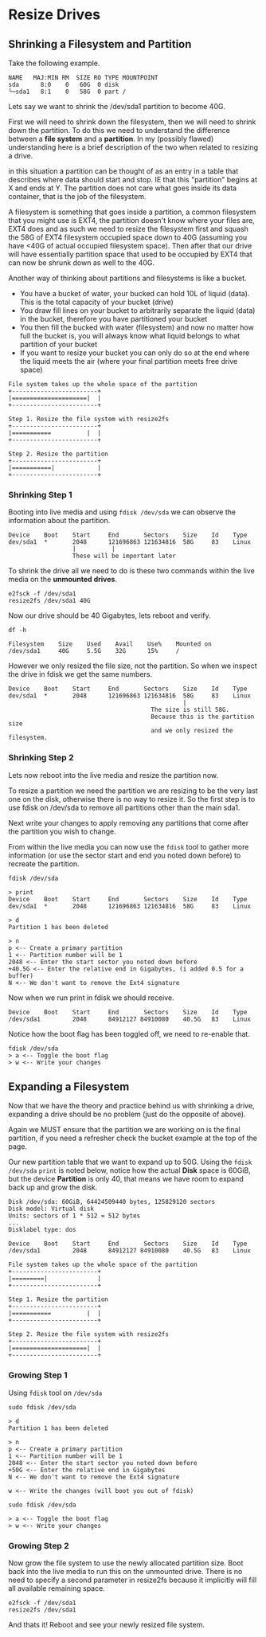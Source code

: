 # Resize Drives

## Shrinking a Filesystem and Partition

Take the following example.

```output
NAME   MAJ:MIN RM  SIZE RO TYPE MOUNTPOINT
sda      8:0    0   60G  0 disk
└─sda1   8:1    0   58G  0 part /
```

Lets say we want to shrink the /dev/sda1 partition to become 40G.

First we will need to shrink down the filesystem, then we will need to shrink down the partition. To do this we need to understand the difference between a **file system** and a **partition**. In my (possibly flawed) understanding here is a brief description of the two when related to resizing a drive.

in this situation a partition can be thought of as an entry in a table that describes where data should start and stop. IE that this "partition" begins at X and ends at Y. The partition does not care what goes inside its data container, that is the job of the filesystem.

A filesystem is something that goes inside a partition, a common filesystem that you might use is EXT4, the partition doesn't know where your files are, EXT4 does and as such we need to resize the filesystem first and squash the 58G of EXT4 filesystem occupied space down to 40G (assuming you have <40G of actual occupied filesystem space). Then after that our drive will have essentially partition space that used to be occupied by EXT4 that can now be shrunk down as well to the 40G.

Another way of thinking about partitions and filesystems is like a bucket.

* You have a bucket of water, your bucked can hold 10L of liquid (data). This is the total capacity of your bucket (drive)
* You draw fill lines on your bucket to arbitrarily separate the liquid (data) in the bucket, therefore you have partitioned your bucket
* You then fill the bucked with water (filesystem) and now no matter how full the bucket is, you will always know what liquid belongs to what partition of your bucket
* If you want to resize your bucket you can only do so at the end where the liquid meets the air (where your final partition meets free drive space)

```output
File system takes up the whole space of the partition
+------------------------+
|=====================|  |
+------------------------+

Step 1. Resize the file system with resize2fs
+------------------------+
|===========          |  |
+------------------------+

Step 2. Resize the partition
+------------------------+
|===========|            |
+------------------------+
```

### Shrinking Step 1

Booting into live media and using `fdisk /dev/sda` we can observe the information about the partition.

```output
Device    Boot    Start     End       Sectors    Size    Id    Type
dev/sda1  *       2048      121696863 121634816  58G     83    Linux
                  |          |
                  These will be important later
```

To shrink the drive all we need to do is these two commands within the live media on the **unmounted drives**.

```none
e2fsck -f /dev/sda1
resize2fs /dev/sda1 40G
```

Now our drive should be 40 Gigabytes, lets reboot and verify.

```none
df -h
```

```output
Filesystem    Size    Used    Avail    Use%    Mounted on
/dev/sda1     40G     5.5G    32G      15%     /
```

However we only resized the file size, not the partition. So when we inspect the drive in fdisk we get the same numbers.

```output
Device    Boot    Start     End       Sectors    Size    Id    Type
dev/sda1  *       2048      121696863 121634816  58G     83    Linux
                                                 |
                                        The size is still 58G.
                                        Because this is the partition size
                                        and we only resized the filesystem.
```

### Shrinking Step 2

Lets now reboot into the live media and resize the partition now.

To resize a partition we need the partition we are resizing to be the very last one on the disk, otherwise there is no way to resize it. So the first step is to use fdisk on /dev/sda to remove all partitions other than the main sda1.

Next write your changes to apply removing any partitions that come after the partition you wish to change.

From within the live media you can now use the `fdisk` tool to gather more information (or use the sector start and end you noted down before) to recreate the partition.

```none
fdisk /dev/sda

> print
Device    Boot    Start     End       Sectors    Size    Id    Type
dev/sda1  *       2048      121696863 121634816  58G     83    Linux

> d
Partition 1 has been deleted

> n
p <-- Create a primary partition
1 <-- Partition number will be 1
2048 <-- Enter the start sector you noted down before
+40.5G <-- Enter the relative end in Gigabytes, (i added 0.5 for a buffer)
N <-- We don't want to remove the Ext4 signature
```

Now when we run print in fdisk we should receive.

```none
Device    Boot    Start     End       Sectors    Size    Id    Type
/dev/sda1         2048      84912127 84910080    40.5G   83    Linux
```

Notice how the boot flag has been toggled off, we need to re-enable that.

```none
fdisk /dev/sda
> a <-- Toggle the boot flag
> w <-- Write your changes
```

## Expanding a Filesystem

Now that we have the theory and practice behind us with shrinking a drive, expanding a drive should be no problem (just do the opposite of above).

Again we MUST ensure that the partition we are working on is the final partition, if you need a refresher check the bucket example at the top of the page.

Our new partition table that we want to expand up to 50G. Using the `fdisk /dev/sda` `print` is noted below, notice how the actual **Disk** space is 60GiB, but the device **Partition** is only 40, that means we have room to expand back up and grow the disk.

```output
Disk /dev/sda: 60GiB, 64424509440 bytes, 125829120 sectors
Disk model: Virtual disk
Units: sectors of 1 * 512 = 512 bytes
...
Disklabel type: dos

Device    Boot    Start     End       Sectors    Size    Id    Type
/dev/sda1         2048      84912127 84910080    40.5G   83    Linux
```

```output
File system takes up the whole space of the partition
+------------------------+
|=========|              |
+------------------------+

Step 1. Resize the partition
+------------------------+
|===========          |  |
+------------------------+

Step 2. Resize the file system with resize2fs
+------------------------+
|=====================|  |
+------------------------+
```

### Growing Step 1

Using `fdisk` tool on `/dev/sda`

```none
sudo fdisk /dev/sda

> d
Partition 1 has been deleted

> n
p <-- Create a primary partition
1 <-- Partition number will be 1
2048 <-- Enter the start sector you noted down before
+50G <-- Enter the relative end in Gigabytes
N <-- We don't want to remove the Ext4 signature

w <-- Write the changes (will boot you out of fdisk)

sudo fdisk /dev/sda

> a <-- Toggle the boot flag
> w <-- Write your changes
```

### Growing Step 2

Now grow the file system to use the newly allocated partition size. Boot back into the live media to run this on the unmounted drive. There is no need to specify a second parameter in resize2fs because it implicitly will fill all available remaining space.

```none
e2fsck -f /dev/sda1
resize2fs /dev/sda1
```

And thats it! Reboot and see your newly resized file system.
